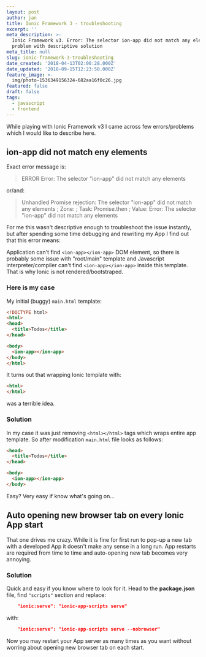 ```yaml
---
layout: post
author: jan
title: Ionic Framework 3 - troubleshooting
excerpt: ''
meta_description: >-
  Ionic Framework v3. Error: The selector ion-app did not match any elements
  problem with descriptive solution
meta_title: null
slug: ionic-framework-3-troubleshooting
date_created: '2018-04-13T02:00:28.000Z'
date_updated: '2018-09-15T12:23:50.000Z'
feature_image: >-
  img/photo-1536349156324-682aa16f0c26.jpg
featured: false
draft: false
tags:
  - javascript
  - frontend
---
```

While playing with Ionic Framework v3 I came across few errors/problems which I would like to describe here.

## ion-app did not match eny elements

Exact error message is:

> ERROR Error: The selector "ion-app" did not match any elements

or/and:

> Unhandled Promise rejection: The selector "ion-app" did not match any elements ; Zone: <root> ; Task: Promise.then ; Value: Error: The selector "ion-app" did not match any elements

For me this wasn't descriptive enough to troubleshoot the issue instantly, but after spending some time debugging and rewriting my App I find out that this error means:

Application can't find `<ion-app></ion-app>` DOM element, so there is probably some issue with "root/main" template and Javascript interpreter/compiler can't find `<ion-app></ion-app>` inside this template. That is why Ionic is not rendered/bootstraped.

### Here is my case

My initial (buggy) `main.html` template:

```html
<!DOCTYPE html>
<html>
<head>
  <title>Todos</title>
</head>

<body>
  <ion-app></ion-app>
</body>
</html>
```

It turns out that wrapping Ionic template with:
```html
<html>
</html>
```
was a terrible idea.

### Solution

In my case it was just removing `<html></html>` tags which wraps entire app template. So after modification `main.html` file looks as follows:

```html
<head>
  <title>Todos</title>
</head>

<body>
  <ion-app></ion-app>
</body>
```

Easy? Very easy if know what's going on...

## Auto opening new browser tab on every Ionic App start
That one drives me crazy. While it is fine for first run to pop-up a new tab with a developed App it doesn't make any sense in a long run. App restarts are required from time to time and auto-opening new tab becomes very annoying.

### Solution
Quick and easy if you know where to look for it. Head to the **package.json** file, find `"scripts"` section and replace:
```json
    "ionic:serve": "ionic-app-scripts serve"
```
with:
```json
    "ionic:serve": "ionic-app-scripts serve --nobrowser"
```
Now you may restart your App server as many times as you want without worring about opening new browser tab on each start.
